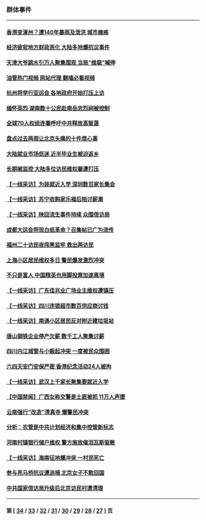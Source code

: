 ### 群体事件
---
#### [香港变涿州？遭140年暴雨及泄洪 城市瘫痪](../../pages/ncid279/n14069515.md?09122045) 
#### [经济疲软地方财政恶化 大陆多地爆抗议事件](../../pages/ncid279/n14068568.md?09122045) 
#### [天津大爷跳水引万人聚集围观 当局“维稳”喊停](../../pages/ncid279/n14068364.md?09122045) 
#### [油管热门视频 网站代理 翻墙必看视频](http://138.2.39.72:81/youtube.html?epic-marker?09122045)
#### [杭州将举行亚运会 各地政府开始打压上访](../../pages/ncid279/n14059747.md?09122045) 
#### [缅怀英烈 湖南数十公民赴南岳忠烈祠被控制](../../pages/ncid279/n14055318.md?09122045) 
#### [全球70人权组连署呼吁中共释放高智晟](../../pages/ncid279/n14055054.md?09122045) 
#### [盘点过去两周让北京头痛的十件烦心事](../../pages/ncid279/n14052654.md?09122045) 
#### [大陆就业市场低迷 近半毕业生被迫返乡](../../pages/ncid279/n14050945.md?09122045) 
#### [长期被监控 大陆多位访民维权屡遭打压](../../pages/ncid279/n14049331.md?09122045) 
#### [【一线采访】为娃就近入学 深圳数百家长集会](../../pages/ncid279/n14044246.md?09122045) 
#### [【一线采访】苏宁收购家乐福后陷讨薪潮](../../pages/ncid279/n14042224.md?09122045) 
#### [【一线采访】陕回流生事件持续 众围信访局](../../pages/ncid279/n14040242.md?09122045) 
#### [成都大运会将现白纸革命？召集帖已广为流传](../../pages/ncid279/n14033119.md?09122045) 
#### [福州二十访民夜闯黑监牢 救出两访民](../../pages/ncid279/n14031617.md?09122045) 
#### [上海小区居民维权多日 警民爆发激烈冲突](../../pages/ncid279/n14029221.md?09122045) 
#### [不只是富人 中国精英也用脚投票加速离境](../../pages/ncid279/n14029086.md?09122045) 
#### [【一线采访】广东佳兆业广场业主维权遭镇压](../../pages/ncid279/n14028175.md?09122045) 
#### [【一线采访】四川连锁超市数百供应商讨钱](../../pages/ncid279/n14025102.md?09122045) 
#### [【一线采访】南通小区居民反对附近建垃圾站](../../pages/ncid279/n14021690.md?09122045) 
#### [唐山钢铁企业停产欠薪 数千工人聚集讨薪](../../pages/ncid279/n14017404.md?09122045) 
#### [四川内江城管与小贩起冲突 一度被民众围困](../../pages/ncid279/n14015922.md?09122045) 
#### [六四天安门安保严密 香港纪念活动24人被拘](../../pages/ncid279/n14009800.md?09122045) 
#### [【一线采访】武汉上千家长聚集要就近入学](../../pages/ncid279/n14009497.md?09122045) 
#### [【中国禁闻】广西女称交警是土匪被抓 11万人声援](../../pages/ncid279/n14006869.md?09122045) 
#### [云南强行“改造”清真寺 爆警民冲突](../../pages/ncid279/n14005561.md?09122045) 
#### [分析：农管是中共计划经济和集中控管新标志](../../pages/ncid279/n14000665.md?09122045) 
#### [河南村镇银行储户维权 警方施放催泪瓦斯驱散](../../pages/ncid279/n13998750.md?09122045) 
#### [【一线采访】海南征地爆冲突 一村民死亡](../../pages/ncid279/n13989137.md?09122045) 
#### [参与亮马桥抗议遭追捕 北京女子不敢回国](../../pages/ncid279/n13985420.md?09122045) 
#### [中共国家信访局升级后北京访民村遭清理](../../pages/ncid279/n13984826.md?09122045) 

---
#### 第 [ [34](./34.md?09122045) / [33](./33.md?09122045) / [32](./32.md?09122045) / [31](./31.md?09122045) / [30](./30.md?09122045) / [29](./29.md?09122045) / [28](./28.md?09122045) / [27](./27.md?09122045) ] 页
